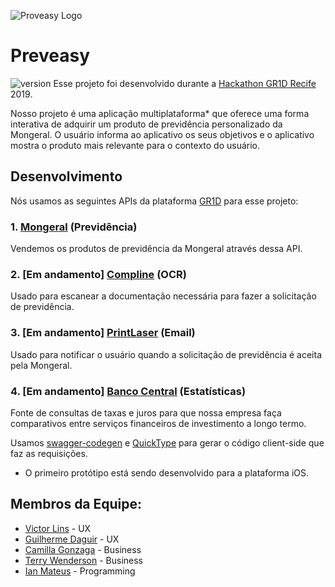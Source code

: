 ![Proveasy Logo](https://imgur.com/r8rAu5p.png)

# Preveasy
![version](https://img.shields.io/badge/version-1.0.0-blue.svg?cacheSeconds=2592000)
Esse projeto foi desenvolvido durante a [Hackathon GR1D Recife](https://hackagr1d.com.br/) 2019.

Nosso projeto é uma aplicação multiplataforma* que oferece uma forma interativa de adquirir um produto de previdência personalizado da Mongeral. O usuário informa ao aplicativo os seus objetivos e o aplicativo mostra o produto mais relevante para o contexto do usuário.

## Desenvolvimento

Nós usamos as seguintes APIs da plataforma [GR1D](https://insurance.gr1d.io/) para esse projeto:

### 1. [Mongeral](https://www.mongeralaegon.com.br/) (Previdência)

Vendemos os produtos de previdência da Mongeral através dessa API.

### 2. [Em andamento] [Compline](https://www.compline.com.br/) (OCR)

Usado para escanear a documentação necessária para fazer a solicitação de previdência.

### 3. [Em andamento] [PrintLaser](http://www.printlaser.com/) (Email)

Usado para notificar o usuário quando a solicitação de previdência é aceita pela Mongeral.

### 4. [Em andamento] [Banco Central](https://www.bcb.gov.br/) (Estatísticas)

Fonte de consultas de taxas e juros para que nossa empresa faça comparativos entre serviços financeiros de investimento a longo termo.

Usamos [swagger-codegen](https://github.com/swagger-api/swagger-codegen) e [QuickType](https://quicktype.io/) para gerar o código client-side que faz as requisições.

* O primeiro protótipo está sendo desenvolvido para a plataforma iOS.

## Membros da Equipe:
- [Victor Lins](https://www.linkedin.com/in/victor-lins-3a9035168/) - UX
- [Guilherme Daguir](https://br.linkedin.com/in/guilherme-daguir) - UX
- [Camilla Gonzaga](https://www.linkedin.com/in/camillagmoreira/) - Business
- [Terry Wenderson](https://br.linkedin.com/in/terryalvis) - Business
- [Ian Mateus](https://br.linkedin.com/in/ian-manor) - Programming
